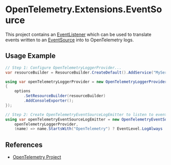 # OpenTelemetry.Extensions.EventSource

This project contains an
[EventListener](https://docs.microsoft.com/dotnet/api/system.diagnostics.tracing.eventlistener)
which can be used to translate events written to an
[EventSource](https://docs.microsoft.com/dotnet/api/system.diagnostics.tracing.eventsource)
into to OpenTelemetry logs.

## Usage Example

```csharp
// Step 1: Configure OpenTelemetryLoggerProvider... 
var resourceBuilder = ResourceBuilder.CreateDefault().AddService("MyService");

using var openTelemetryLoggerProvider = new OpenTelemetryLoggerProvider(options =>
{
    options
        .SetResourceBuilder(resourceBuilder)
        .AddConsoleExporter();
});

// Step 2: Create OpenTelemetryEventSourceLogEmitter to listen to events...
using var openTelemetryEventSourceLogEmitter = new OpenTelemetryEventSourceLogEmitter(
    openTelemetryLoggerProvider,
    (name) => name.StartsWith("OpenTelemetry") ? EventLevel.LogAlways : null);
```

## References

* [OpenTelemetry Project](https://opentelemetry.io/)
